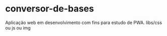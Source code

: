 # conversor-de-bases
Aplicação web em desenvolvimento com fins para estudo de PWA.
libs/css ou js ou img
